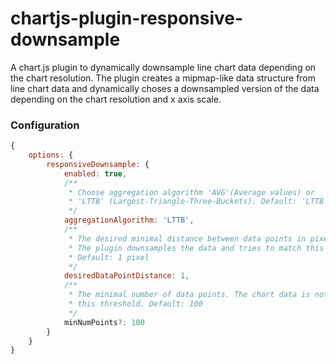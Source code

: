 # chartjs-plugin-responsive-downsample
A chart.js plugin to dynamically downsample line chart data depending on the chart resolution.
The plugin creates a mipmap-like data structure from line chart data and dynamically choses a downsampled version of the data depending on the chart resolution and x axis scale.

### Configuration
```javascript
{
    options: {
        responsiveDownsample: {
            enabled: true,
            /**
             * Choose aggregation algorithm 'AVG'(Average values) or
             * 'LTTB' (Largest-Triangle-Three-Buckets). Default: 'LTTB'
             */
            aggregationAlgorithm: 'LTTB',
            /**
             * The desired minimal distance between data points in pixels.
             * The plugin downsamples the data and tries to match this threshold.
             * Default: 1 pixel
             */
            desiredDataPointDistance: 1,
            /**
             * The minimal number of data points. The chart data is not downsampled further than
             * this threshold. Default: 100
             */
            minNumPoints?: 100
        }
    }
}
```
